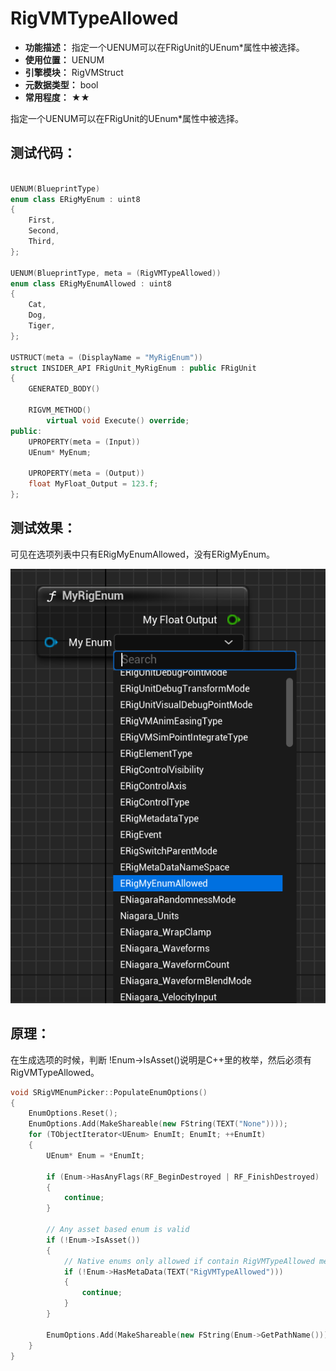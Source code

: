 ﻿# RigVMTypeAllowed

- **功能描述：** 指定一个UENUM可以在FRigUnit的UEnum*属性中被选择。
- **使用位置：** UENUM
- **引擎模块：** RigVMStruct
- **元数据类型：** bool
- **常用程度：** ★★

指定一个UENUM可以在FRigUnit的UEnum*属性中被选择。

## 测试代码：

```cpp

UENUM(BlueprintType)
enum class ERigMyEnum : uint8
{
	First,
	Second,
	Third,
};

UENUM(BlueprintType, meta = (RigVMTypeAllowed))
enum class ERigMyEnumAllowed : uint8
{
	Cat,
	Dog,
	Tiger,
};

USTRUCT(meta = (DisplayName = "MyRigEnum"))
struct INSIDER_API FRigUnit_MyRigEnum : public FRigUnit
{
	GENERATED_BODY()

	RIGVM_METHOD()
		virtual void Execute() override;
public:
	UPROPERTY(meta = (Input))
	UEnum* MyEnum;

	UPROPERTY(meta = (Output))
	float MyFloat_Output = 123.f;
};
```

## 测试效果：

可见在选项列表中只有ERigMyEnumAllowed，没有ERigMyEnum。

![Untitled](Meta_RigVM_RigVMTypeAllowed_Untitled.png)

## 原理：

在生成选项的时候，判断 !Enum->IsAsset()说明是C++里的枚举，然后必须有RigVMTypeAllowed。

```cpp
void SRigVMEnumPicker::PopulateEnumOptions()
{
	EnumOptions.Reset();
	EnumOptions.Add(MakeShareable(new FString(TEXT("None"))));
	for (TObjectIterator<UEnum> EnumIt; EnumIt; ++EnumIt)
	{
		UEnum* Enum = *EnumIt;

		if (Enum->HasAnyFlags(RF_BeginDestroyed | RF_FinishDestroyed) || !Enum->HasAllFlags(RF_Public))
		{
			continue;
		}

		// Any asset based enum is valid
		if (!Enum->IsAsset())
		{
			// Native enums only allowed if contain RigVMTypeAllowed metadata
			if (!Enum->HasMetaData(TEXT("RigVMTypeAllowed")))
			{
				continue;
			}
		}

		EnumOptions.Add(MakeShareable(new FString(Enum->GetPathName())));
	}
}
```